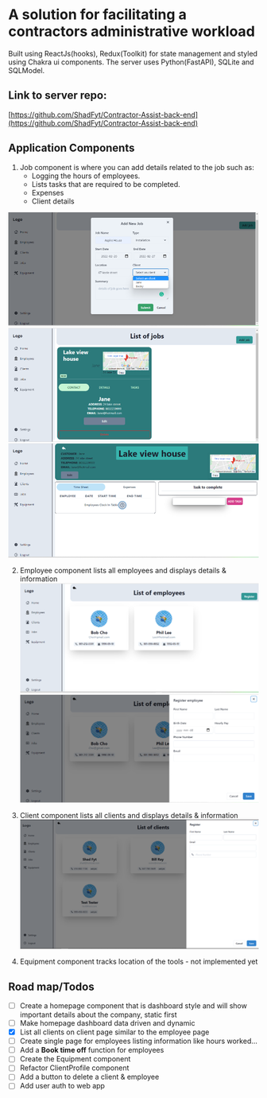 # A solution for facilitating a contractors administrative workload

Built using ReactJs(hooks), Redux(Toolkit) for state management and styled using Chakra ui components.
The server uses Python(FastAPI), SQLite and SQLModel.

## Link to server repo:

[https://github.com/ShadFyt/Contractor-Assist-back-end](https://github.com/ShadFyt/Contractor-Assist-back-end)

## Application Components

1. Job component is where you can add details related to the job such as:
   - Logging the hours of employees.
   - Lists tasks that are required to be completed.
   - Expenses
   - Client details

![Job add form](./public/images/add_job.png)
![list job page](./public/images/list_of_jobs.png)
![single job page](./public/images/single_page_job.png)

2. Employee component lists all employees and displays details & information
   ![Employee page](./public/images/employee_component.png)
   ![Employee add form](./public/images/register_emp.png)

3. Client component lists all clients and displays details & information
   ![Client add form](./public/images/client_page.png)

4. Equipment component tracks location of the tools - not implemented yet

## Road map/Todos

- [ ] Create a homepage component that is dashboard style and will show important details about the company, static first
- [ ] Make homepage dashboard data driven and dynamic
- [x] List all clients on client page similar to the employee page
- [ ] Create single page for employees listing information like hours worked...
- [ ] Add a **Book time off** function for employees
- [ ] Create the Equipment component
- [ ] Refactor ClientProfile component
- [ ] Add a button to delete a client & employee
- [ ] Add user auth to web app
